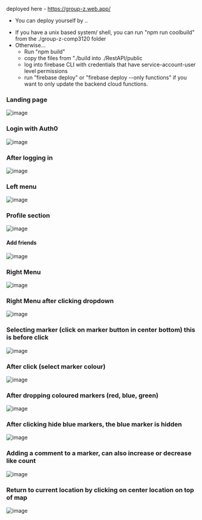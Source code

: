 deployed here - https://group-z.web.app/

* You can deploy yourself by ..
- If you have a unix based system/ shell, you can run "npm run coolbuild" from the ./group-z-comp3120 folder
- Otherwise...
    - Run "npm build"
    - copy the files from "./build into ./RestAPI/public
    - log into firebase CLI with credentials that have service-account-user level permissions
    - run "firebase deploy" or "firebase deploy --only functions" if you want to only update the backend cloud functions.




### Landing page 


![image](https://user-images.githubusercontent.com/100017925/200164241-4e755082-7dac-4f07-94d0-94226fec2d7b.png)


### Login with Auth0 

![image](https://user-images.githubusercontent.com/100017925/200164318-dc4393e2-0ec1-41a0-9e03-53f6c37679ae.png)

### After logging in 

![image](https://user-images.githubusercontent.com/100017925/200164336-e638c1d1-3168-40c6-b3e5-847036a226f5.png)

### Left menu 

![image](https://user-images.githubusercontent.com/100017925/200164343-42948d07-dd6d-405c-a6a1-09c587c22bcd.png)

### Profile section

![image](https://user-images.githubusercontent.com/100017925/200164363-5abe4528-5cd9-4a32-8e97-99bdab26056d.png)

#### Add friends 

![image](https://user-images.githubusercontent.com/100017925/200164407-f6ac37a1-c533-4f72-aa8c-91758bbe1afd.png)

### Right Menu 

![image](https://user-images.githubusercontent.com/100017925/200164434-18d5e006-0984-47f3-9f5c-d36a18f1530c.png)


### Right Menu after clicking dropdown

![image](https://user-images.githubusercontent.com/100017925/200164456-2712187a-8b8b-424a-8db2-981c56414e85.png)


### Selecting marker (click on marker button in center bottom) this is before click

![image](https://user-images.githubusercontent.com/100017925/200164481-5439d7b5-f5cf-4fd1-85bf-f0aeda0bd734.png)

### After click (select marker colour)

![image](https://user-images.githubusercontent.com/100017925/200168175-d35a3e1d-36af-4237-9fc1-3a9a4117ce17.png)


### After dropping coloured markers (red, blue, green) 

![image](https://user-images.githubusercontent.com/100017925/200168198-e7a6dac6-fc3e-4a34-8199-6bcc31fcc1df.png)


### After clicking hide blue markers, the blue marker is hidden 

![image](https://user-images.githubusercontent.com/100017925/200168213-17a249c0-55ec-4cc9-8fab-e01b5a909fe8.png)


### Adding a comment to a marker, can also increase or decrease like count 


![image](https://user-images.githubusercontent.com/100017925/200164669-79bf6253-28c4-41da-b237-e7e96436cff7.png)


### Return to current location by clicking on center location on top of map 

![image](https://user-images.githubusercontent.com/100017925/200164586-05674765-3d79-473d-9f79-a6e0883da897.png)

